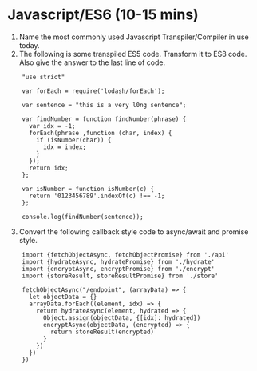 # Javascript/ES6 (10-15 mins)

1. Name the most commonly used Javascript Transpiler/Compiler in use today.
2. The following is some transpiled ES5 code. Transform it to ES8 code. Also give the answer to the last line of code.

```
    "use strict"

    var forEach = require('lodash/forEach');

    var sentence = "this is a very l0ng sentence";

    var findNumber = function findNumber(phrase) {
      var idx = -1;
      forEach(phrase ,function (char, index) {
        if (isNumber(char)) {
          idx = index;
        }
      });
      return idx;
    };

    var isNumber = function isNumber(c) {
      return '0123456789'.indexOf(c) !== -1;
    };

    console.log(findNumber(sentence));
```

3. Convert the following callback style code to async/await and promise style.

```
    import {fetchObjectAsync, fetchObjectPromise} from './api'
    import {hydrateAsync, hydratePromise} from './hydrate'
    import {encryptAsync, encryptPromise} from './encrypt'
    import {storeResult, storeResultPromise} from './store'

    fetchObjectAsync("/endpoint", (arrayData) => {
      let objectData = {}
      arrayData.forEach((element, idx) => {
        return hydrateAsync(element, hydrated => {
          Object.assign(objectData, {[idx]: hydrated})
          encryptAsync(objectData, (encrypted) => {
            return storeResult(encrypted)
          }
        })
      })
    })
```
